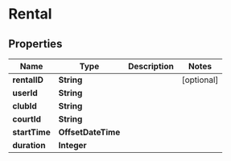 

# Rental


## Properties

| Name | Type | Description | Notes |
|------------ | ------------- | ------------- | -------------|
|**rentalID** | **String** |  |  [optional] |
|**userId** | **String** |  |  |
|**clubId** | **String** |  |  |
|**courtId** | **String** |  |  |
|**startTime** | **OffsetDateTime** |  |  |
|**duration** | **Integer** |  |  |



